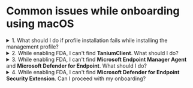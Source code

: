 # Common issues while onboarding using macOS

<details>
  <summary>1. What should I do if profile installation fails while installing the management profile?</summary>

<kbd>![profile-installation-failed](images/onboarding-for-macos/profile-installation-failed.png)</kbd>

1. Ensure you received an email from us confirming the licence required for SEED onboarding has been assigned to you. If yes, proceed to step 2.
2. Go to the **Apple** menu > **System Preferences** > **Profiles**.
3. If **Management Profile** is already an existing profile, select it and remove it by clicking the minus icon at the lower-left corner.

</details>


<details>
  <summary>2. While enabling FDA, I can't find <b>TaniumClient</b>. What should I do?</summary>

  1. Open the **Terminal** application and run the command: ``sudo chmod 755 /Library/Tanium/TaniumClient``.
  2. Go to the **Apple** menu > **System Preferences** > **Security & Privacy**.
  3. Click the **Privacy** tab.
  4. From the side menu, choose **Full Disk Access**.
  5. Click the lock icon at the bottom and use your Touch ID or enter your password to unlock.
  6. Click the plus icon at the bottom.
  7. Go to **Macintosh HD** > **Library** > **TaniumClient** and select the application file **TaniumClient**.
  8. Ensure the checkbox beside **TaniumClient** is selected

</details>

<details>
<summary>3. While enabling FDA, I can't find <b>Microsoft Endpoint Manager Agent</b> and <b>Microsoft Defender for Endpoint</b>. What should I do?</summary>

1. Go to the **Apple** menu > **System Preferences** > **Security & Privacy**.
2. Click the **Privacy** tab.
3. From the side menu, choose **Full Disk Access**.
4. Click the lock icon at the bottom and use your Touch ID or enter your password to unlock.
5. Click the plus icon at the bottom and do the following as required:
  1. To add **Microsoft Endpoint Manager Agent**, go to **Macintosh HD** >  **Library** > **Microsoft Endpoint Manager** and choose **Microsoft Endpoint Manager Agent** and click **Open**.
  2. To add **Microsoft Defender for Endpoint**, go to **Application** > select **Microsoft Defender for Endpoint** and click **Open**.
</details>

<details>

<summary>4. While enabling FDA, I can't find <b>Microsoft Defender for Endpoint Security Extension</b>. Can I proceed with my onboarding?</summary>

Yes, you may proceed with your SEED onboarding and the Microsoft Defender for Endpoint Security Extension should be available within four hours time. If it is still not available after four hours, please contact gcc2.0_support@tech.gov.sg as it is required to ensure the completeness of your onboarding.

</details>
